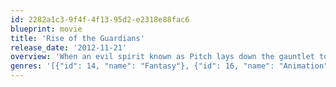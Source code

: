 ```yaml
---
id: 2282a1c3-9f4f-4f13-95d2-e2318e88fac6
blueprint: movie
title: 'Rise of the Guardians'
release_date: '2012-11-21'
overview: 'When an evil spirit known as Pitch lays down the gauntlet to take over the world, the immortal Guardians must join forces for the first time to protect the hopes, beliefs and imagination of children all over the world.'
genres: '[{"id": 14, "name": "Fantasy"}, {"id": 16, "name": "Animation"}, {"id": 10751, "name": "Family"}]'
---
```

